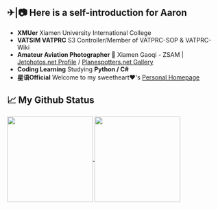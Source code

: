 ✈|📷 Here is a self-introduction for Aaron
-----

- **XMUer** Xiamen University International College
- **VATSIM VATPRC** S3 Controller/Member of VATPRC-SOP & VATPRC-Wiki
- **Amateur Aviation Photographer** 📍 Xiamen Gaoqi - ZSAM | [Jetphotos.net Profile](https://www.jetphotos.com/photographer/130228) / [Planespotters.net Gallery](https://www.planespotters.net/photos/gallery/Aaron_Mengqiu_Liu)
- **Coding Learning** Studying **Python / C#**
- **星语Official** Welcome to my sweetheart❤'s [Personal Homepage](https://simonlily.github.io/)

📈 My Github Status
-----
<a href="https://github.com/anuraghazra/github-readme-stats">
  <img height=200 align="center" src="https://github-readme-stats.vercel.app/api?username=AaronZSAM101" />
</a>
<a href="https://github.com/anuraghazra/convoychat">
  <img height=200 align="center" src="https://github-readme-stats.vercel.app/api/top-langs?username=AaronZSAM101&layout=compact&langs_count=8&card_width=320" />
</a>
